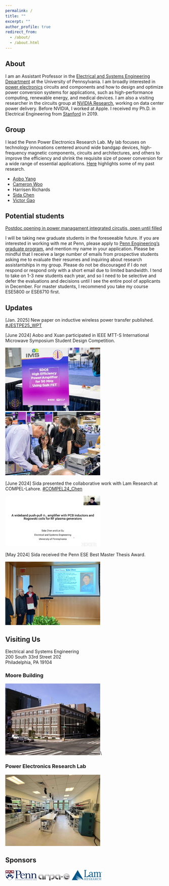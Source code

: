 ```yaml
---
permalink: /
title: ""
excerpt: ""
author_profile: true
redirect_from:
  - /about/ 
  - /about.html
---
```


## About
I am an Assistant Professor in the [Electrical and Systems Engineering Department](https://www.ese.upenn.edu) at the University of Pennsylvania. I am broadly interested in [power electronics](https://en.wikipedia.org/wiki/Power_electronics) circuits and components and how to design and optimize power conversion systems for applications, such as high-performance computing, renewable energy, and medical devices. I am also a visiting researcher in the circuits group at [NVIDIA Research](https://www.nvidia.com/en-us/research/), working on data center power delivery. Before NVIDIA, I worked at Apple. I received my Ph.D. in Electrical Engineering from [Stanford](https://ee.stanford.edu) in 2019.

## Group
I lead the Penn Power Electronics Research Lab. My lab focuses on technology innovations centered around wide bandgap devices, high-frequency magnetic components, circuits and architectures, and others to improve the efficiency and shrink the requisite size of power conversion for a wide range of essential applications. [Here](https://leigupe.github.io/research/) highlights some of my past research. 

* [Aobo Yang](https://scholar.google.com/citations?user=vD1FVe4AAAAJ&hl=en&authuser=1&oi=ao)
* [Cameron Woo](https://www.linkedin.com/in/cameron-woo)
* Harrisen Richards
* [Sida Chen](https://www.linkedin.com/in/chensida/)
* [Victor Gao](https://www.linkedin.com/in/victor-y-gao)

## Potential students

[Postdoc opening in power managament integrated circutis, open until filled](http://leigupe.github.io/files/UPenn_Postdoc_Opening_2025.pdf)

I will be taking new graduate students in the foreseeable future. If you are interested in working with me at Penn, please apply to [Penn Engineering’s graduate program](https://gradadm.seas.upenn.edu), and mention my name in your application. Please be mindful that I receive a large number of emails from prospective students asking me to evaluate their resumes and inquiring about research assistantships in my group. Please do not be discouraged if I do not respond or respond only with a short email due to limited bandwidth. I tend to take on 1-3 new students each year, and so I need to be selective and defer the evaluations and decisions until I see the entire pool of applicants in December. For master students, I recommend you take my course ESE5800 or ESE6710 first. 

## Updates

[Jan. 2025] New paper on inductive wireless power transfer published. [#JESTPE25_WPT](https://ieeexplore.ieee.org/document/10833657)

[June 2024] Aobo and Xuan participated in IEEE MTT-S International Microwave Symposium Student Design Competition.

<img src="/images/ims_sdc.jpg" width="300"/> <img src="/images/ims_sdc_2.jpg" width="300"/>

[June 2024] Sida presented the collaborative work with Lam Research at COMPEL-Lahore. [#COMPEL24_Chen](https://ieeexplore.ieee.org/document/10613998)

<img src="/images/sida_compel.jpg" width="300"/>

[May 2024] Sida received the Penn ESE Best Master Thesis Award. 

<img src="/images/sida_thesis_award.jpg" width="300"/>


## Visiting Us 
<!-- ![Moore Building](/images/moore.jpg =x250)
![Power Lab](/images/pelab_s.jpg =x250) -->
Electrical and Systems Engineering\
200 South 33rd Street 202\
Philadelphia, PA 19104
### Moore Building
<img src="/images/moore.jpg" alt="Moore Building" width="300"/>\
### Power Electronics Research Lab
<img src="/images/pelab_s.jpg" alt="Power Lab" width="300"/>

## Sponsors 
<!-- ![Moore Building](/images/moore.jpg =x250)
![Power Lab](/images/pelab_s.jpg =x250) -->

<!-- ### Moore Building -->
<img src="/images/upenn-logo.jpg" width="100"/>
<img src="/images/ARPA-E_logo.png" width="100"/>
<img src="/images/lam.png" width="100"/>